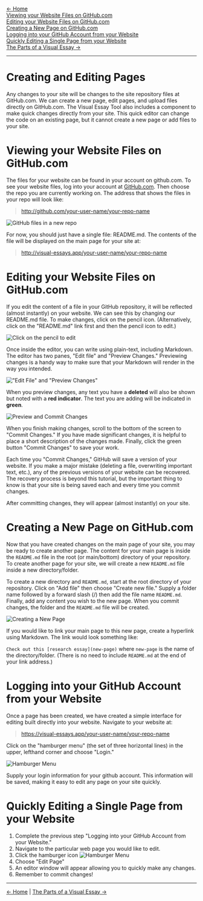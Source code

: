 [<- Home](https://docs.visual-essays.app/) <br />
[Viewing your Website Files on GitHub.com](#view-website-files) <br />
[Editing your Website Files on GitHub.com](#edit-website-files) <br />
[Creating a New Page on GitHub.com](#create-new-page) <br />
[Logging into your GitHub Account from your Website](#log-into-website) <br />
[Quickly Editing a Single Page from your Website](#quick-edit) <br />
[The Parts of a Visual Essay ->](https://docs.visual-essays.app/parts-of-essay)
____

# Creating and Editing Pages

Any changes to your site will be changes to the site repository files at GitHub.com. We can create a new page, edit pages, and upload files directly on GitHub.com. The Visual Essay Tool also includes a component to make quick changes directly from your site. This quick editor can change the code on an existing page, but it cannot create a new page or add files to your site. 

# Viewing your Website Files on GitHub.com
<a name="view-website-files"></a>
  
The files for your website can be found in your account on github.com. To see your website files, log into your account at [GitHub.com](https://github.com). Then choose the repo you are currently working on. The address that shows the files in your repo will look like:
> http://github.com/your-user-name/your-repo-name

![GitHub files in a new repo](github-new-repo.png)

For now, you should just have a single file: README.md. The contents of the file will be displayed on the main page for your site at:
> http://visual-essays.app/your-user-name/your-repo-name

# Editing your Website Files on GitHub.com
<a name="edit-website-files"></a>

If you edit the content of a file in your GitHub repository, it will be reflected (almost instantly) on your website. We can see this by changing our README.md file. To make changes, click on the pencil icon. (Alternatively, click on the "README.md" link first and then the pencil icon to edit.)

![Click on the pencil to edit](edit-readme.png)

Once inside the editor, you can write using plain-text, including Markdown. The editor has two panes, "Edit file" and "Preview Changes." Previewing changes is a handy way to make sure that your Markdown will render in the way you intended.

!["Edit File" and "Preview Changes"](preview-changes.png)

When you preview changes, any text you have a **deleted** will also be shown but noted with a **red indicator**. The text you are adding will be indicated in **green**.

![Preview and Commit Changes](making-changes-in-github.gif)

When you finish making changes, scroll to the bottom of the screen to "Commit Changes." If you have made significant changes, it is helpful to place a short description of the changes made. Finally, click the green button "Commit Changes" to save your work.

Each time you "Commit Changes," GitHub will save a version of your website. If you make a major mistake (deleting a file, overwriting important text, etc.), any of the previous versions of your website can be recovered. The recovery process is beyond this tutorial, but the important thing to know is that your site is being saved each and every time you commit changes.

After committing changes, they will appear (almost instantly) on your site.

# Creating a New Page on GitHub.com
<a name="create-new-page"></a>

Now that you have created changes on the main page of your site, you may be ready to create another page. The content for your main page is inside the `README.md` file in the root (or main/bottom) directory of your repository. To create another page for your site, we will create a new `README.md` file inside a new directory/folder.

To create a new directory and `README.md`, start at the root directory of your repository. Click on "Add file" then choose "Create new file." Supply a folder name followed by a forward slash (/) then add the file name `README.md`. Finally, add any content you wish to the new page. When you commit changes, the folder and the `README.md` file will be created.

![Creating a New Page](create-new-page.gif)

If you would like to link your main page to this new page, create a hyperlink using Markdown. The link would look something like:

`Check out this [research essay](new-page)` 
where `new-page` is the name of the directory/folder. (There is no need to include `README.md` at the end of your link address.)

# Logging into your GitHub Account from your Website
<a name="log-into-website"></a>

Once a page has been created, we have created a simple interface for editing built directly into your website. Navigate to your website at:

>https://visual-essays.app/your-user-name/your-repo-name

Click on the "hamburger menu" (the set of three horizontal lines) in the upper, lefthand corner and choose "Login." 

![Hamburger Menu](hamburger.png)

Supply your login information for your github account. This information will be saved, making it easy to edit any page on your site quickly.

# Quickly Editing a Single Page from your Website
<a name="quick-edit"></a>

1. Complete the previous step "Logging into your GitHub Account from your Website." 
2. Navigate to the particular web page you would like to edit.
3. Click the hamburger icon ![Hamburger Menu](hamburger.png)
4. Choose "Edit Page"
5. An editor window will appear allowing you to quickly make any changes.
6. Remember to commit changes!
___
[<- Home](https://docs.visual-essays.app/) | [The Parts of a Visual Essay ->](https://docs.visual-essays.app/parts-of-essay)
